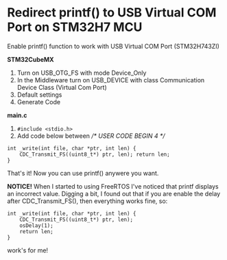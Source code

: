 # Redirect printf() to USB Virtual COM Port on STM32H7 MCU
Enable printf() function to work with USB Virtual COM Port (STM32H743ZI)

__STM32CubeMX__
1. Turn on USB_OTG_FS with mode Device_Only
2. In the Middleware turn on USB_DEVICE with class Communication Device Class (Virtual Com Port)
3. Default settings
4. Generate Code

__main.c__
1. ```#include <stdio.h>```
2. Add code below between _/* USER CODE BEGIN 4 */_
```
int _write(int file, char *ptr, int len) { 
    CDC_Transmit_FS((uint8_t*) ptr, len); return len; 
}
```
That's it! 
Now you can use printf() anywere you want.

__NOTICE!__
When I started to using FreeRTOS I've noticed that printf displays an incorrect value.
Digging a bit, I found out that if you are enable the delay after CDC_Transmit_FS(), then everything works fine, so:
```
int _write(int file, char *ptr, int len) { 
    CDC_Transmit_FS((uint8_t*) ptr, len); 
    osDelay(1);
    return len; 
}
```
work's for me!

